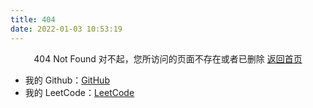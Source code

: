 ```yaml
---
title: 404
date: 2022-01-03 10:53:19
---
```


<center>
    404 Not Found 对不起，您所访问的页面不存在或者已删除
    <a href="/blog">返回首页</a>
</center>  

* 我的 Github：[GitHub](http://github.com/jesspig)
* 我的 LeetCode：[LeetCode](https://leetcode-cn.com/u/jesspig/)  

<script src="https://volunteer.cdn-go.cn/404/latest/404.js" rendertarget="404DIV"></script>
<div id="404DIV"></div>
